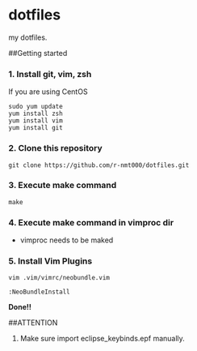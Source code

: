 dotfiles
========

my dotfiles.

##Getting started
### 1. Install git, vim, zsh
If you are using CentOS

```
sudo yum update
yum install zsh
yum install vim 
yum install git
```

### 2. Clone this repository

```
git clone https://github.com/r-nmt000/dotfiles.git
```

### 3. Execute make command

```
make
```

### 4. Execute make command in vimproc dir

* vimproc needs to be maked

### 5. Install Vim Plugins

```
vim .vim/vimrc/neobundle.vim

:NeoBundleInstall
```

**Done!!**


##ATTENTION

1. Make sure import eclipse_keybinds.epf manually.
